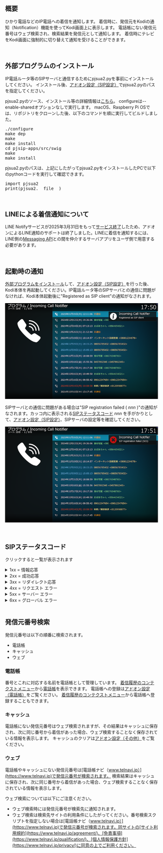 ## 概要

ひかり電話などのIP電話への着信を通知します。 
着信時に、発信元をKodiの通知（Notification）機能を使ってKodi画面上に表示します。
電話帳にない発信元番号はウェブ検索され、検索結果を発信元として通知します。
着信時にテレビをKodi画面に強制的に切り替えて通知を受けることができます。

<br/>

## 外部プログラムのインストール

IP電話ルータ等のSIPサーバと通信するためにpjsua2.pyを事前にインストールしてください。
インストール後、[アドオン設定（SIP設定）](3_アドオン設定（SIP設定）.md#pjsuapy2のパス)でpjsua2.pyのパスを指定してください。

pjsua2.pyのソース、インストール等の詳細情報は[こちら](https://docs.pjsip.org/en/latest/index.html)。
configureは--enable-sharedオプションなしで実行します。
macOS、Raspberry Pi OSでは、リポジトリをクローンした後、以下のコマンドを順に実行してビルドしました。

<pre>
./configure
make dep
make
make install
cd pjsip-apps/src/swig
make
make install
</pre>

pjsua2.pyのパスは、上記にしたがってpjsua2.pyをインストールしたPCで以下のpythonコードを実行して確認できます。

<pre>
import pjsua2
print(pjsua2.__file__)
</pre>

<br/>

## LINEによる着信通知について

LINE Notifyサービスが2025年3月31日をもって[サービス終了](https://notify-bot.line.me/closing-announce)したため、アドオンによるLINE通知のサポートは終了しました。LINEに着信を通知するには、LINE側の[Messaging API](https://developers.line.biz/ja/services/messaging-api/)との間を仲介するサーバアプリをユーザ側で用意する必要があります。

<br/>

## 起動時の通知

[外部プログラムをインストール](0_概要.md#外部プログラムのインストール)して、[アドオン設定（SIP設定）](3_アドオン設定（SIP設定）.md)を行った後、Kodi本体を再起動してください。IP電話ルータ等のSIPサーバとの通信に問題がなければ、Kodi本体起動後に"Registered as SIP client"の通知がなされます。

![起動成功時の通知](images/0_概要/1_起動成功.png)

SIPサーバとの通信に問題がある場合は"SIP registration failed ( _nnn_ )"の通知がなされます。カッコ内に表示される[SIPステータスコード](#SIPステータスコード) _nnn_ を手がかりとして、[アドオン設定（SIP設定）](3_アドオン設定（SIP設定）.md)、SIPサーバの設定等を確認してください。

![起動失敗時の通知](images/0_概要/2_起動失敗.png)

<br/>

## SIPステータスコード

クリックすると一覧が表示されます

<details>
<summary>1xx = 情報応答</summary>

| code | status |
|:----:|:-------|
|100|試行中|
|180|呼び出し中|
|181|転送中|
|182|順番待ち|
|183|セッション進行中|
</details>

<details>
<summary>2xx = 成功応答</summary>

| code | status |
|:----:|:-------|
|200|OK|
|202|受諾：照会に使用|
</details>

<details>
<summary>3xx = リダイレクト応答</summary>

| code | status |
|:----:|:-------|
|300|複数の転送先|
|301|永久的に移動|
|302|一時的に移動|
|305|プロキシ使用|
|380|ほかのサービス|
</details>

<details>
<summary>4xx = リクエスト エラー</summary>

| code | status |
|:----:|:-------|
|400|不正なリクエスト|
|401|認証が必要：レジストラのみ利用可。プロキシは「プロキシ認証 407」が必要|
|402|支払いが必要（将来使われる可能性あり）|
|403|禁止|
|404|見つかりません：ユーザが見つかりません|
|405|メソッド利用不可|
|406|容認不可|
|407|プロキシ認証が必要|
|408|リクエスト タイムアウト：時間内にユーザが見つかりませんでした|
|410|不在：ユーザは過去に存在しましたが、もうここにはいません|
|413|リクエスト本体が大きすぎます|
|414|リクエストURIが大きすぎます|
|415|非対応メディア|
|416|非対応URIスキーム|
|420|不正な拡張：ＳＩＰプロトコル拡張がサーバに認識されません|
|421|拡張が必要|
|423|間隔が短すぎます|
|480|一時的に利用不可|
|481|通話 / トランザクションが存在しません|
|482|ループ検出|
|483|最大ホップ数超過|
|484|不完全なアドレス|
|485|あいまい|
|486|話し中|
|487|リクエストが中止|
|488|ここでは容認不可|
|491|リクエスト待機中|
|493|解読不可：S/MIME本文を解読できませんでした|
</details>

<details>
<summary>5xx = サーバー エラー</summary>

| code | status |
|:----:|:-------|
|500|サーバ内部エラー|
|501|非実装：SIPリクエスト メソッドが実装されていません|
|502|不正なゲートウェイ|
|503|サービス利用不可|
|504|サーバタイムアウト|
|505|バージョン非対応：サーバはこのSIPバージョンに対応していません|
|513|メッセージが大きすぎます|
</details>

<details>
<summary>6xx = グローバル エラー</summary>

| code | status |
|:----:|:-------|
|600|随所で話し中|
|603|拒否|
|604|どこにも存在しません|
|606|容認不可|
</details>

<br/>

## 発信元番号検索

発信元番号は以下の順番に検索されます。

* 電話帳
* キャッシュ
* ウェブ

### 電話帳

番号とこれに対応する名前を電話帳として管理しています。
[着信履歴のコンテクストメニュー](1_着信履歴（起動画面）.md#コンテクストメニュー)から[電話帳](2_電話帳.md)を表示できます。
電話帳への登録は[アドオン設定（電話帳）](4_アドオン設定（電話帳）.md)をご覧ください。
[着信履歴のコンテクストメニュー](1_着信履歴（起動画面）.md#コンテクストメニュー)から電話帳へ登録することもできます。

### キャッシュ

電話帳にない発信元番号はウェブ検索されますが、その結果はキャッシュに保存され、次に同じ番号から着信があった場合、ウェブ検索することなく保存されている情報を表示します。
キャッシュのクリアは[アドオン設定（その他）](5_アドオン設定（その他）.md#キャッシュをクリアする)をご覧ください。

### ウェブ

電話帳やキャッシュにない発信元番号は[電話帳ナビ（www.telnavi.jp）](https://www.telnavi.jp)で発信元番号が検索されます。
検索結果はキャッシュに保存され、次に同じ番号から着信があった場合、ウェブ検索することなく保存されている情報を表示します。

ウェブ検索については以下にご注意ください。

* ウェブ検索時には発信元番号が検索先に通知されます。
* ウェブ検索は検索先サイトの利用条件にしたがってください。番号検索スクリプトを指定しない場合は[電話帳ナビ（www.telnavi.jp）](https://www.telnavi.jp)で発信元番号が検索されます。同サイトの[サイト利用規約](https://www.telnavi.jp/agreement/)、[免責事項](https://www.telnavi.jp/qualification/)、[個人情報保護方針](https://www.telnavi.jp/privacy/)に同意の上でご利用ください。
